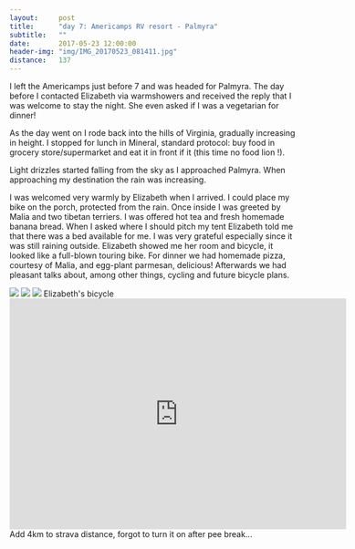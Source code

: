 ```yaml
---
layout:     post
title:      "day 7: Americamps RV resort - Palmyra"
subtitle:   ""
date:       2017-05-23 12:00:00
header-img: "img/IMG_20170523_081411.jpg"
distance:   137
---
```


I left the Americamps just before 7 and was headed for Palmyra.
The day before I contacted Elizabeth via warmshowers and received the reply that I was welcome to stay the night.
She even asked if I was a vegetarian for dinner!

As the day went on I rode back into the hills of Virginia, gradually increasing in height.
I stopped for lunch in Mineral, standard protocol: buy food in grocery store/supermarket and eat it in front if it (this time no food lion !).

Light drizzles started falling from the sky as I approached Palmyra.
When approaching my destination the rain was increasing.

I was welcomed very warmly by Elizabeth when I arrived.
I could place my bike on the porch, protected from the rain.
Once inside I was greeted by Malia and two tibetan terriers.
I was offered hot tea and fresh homemade banana bread.
When I asked where I should pitch my tent Elizabeth told me that there was a bed available for me.
I was very grateful especially since it was still raining outside.
Elizabeth showed me her room and bicycle, it looked like a full-blown touring bike.
For dinner we had homemade pizza, courtesy of Malia, and egg-plant parmesan, delicious!
Afterwards we had pleasant talks about, among other things, cycling and future bicycle plans.

<img src="{{ site.baseurl }}/img/IMG_20170523_081411.jpg">
<span class="caption text-muted"></span>


<img src="{{ site.baseurl }}/img/IMG_20170523_091655.jpg">
<span class="caption text-muted"></span>


<img src="{{ site.baseurl }}/img/IMG_20170524_062849.jpg">
<span class="caption text-muted">Elizabeth's bicycle</span>


<iframe height='405' width='590' frameborder='0' allowtransparency='true' scrolling='no' src='https://www.strava.com/activities/1002527171/embed/3862e71b929508edf5b64d2adf6b57598f086545'></iframe>
<span class="caption text-muted">Add 4km to strava distance, forgot to turn it on after pee break...</span>